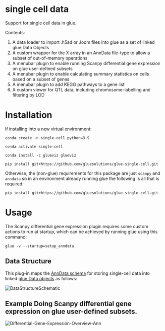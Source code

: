 # single cell data
Support for single cell data in glue.

Contents:
1. A data loader to import .h5ad or .loom files into glue as a set of linked glue Data Objects
2. A custom wrapper for the X array in an AnnData file-type to allow a subset of out-of-memory operations 
3. A menubar plugin to enable running Scanpy differential gene expression on glue user-defined subsets
4. A menubar plugin to enable calculating summary statistics on cells based on a subset of genes
5. A menubar plugin to add KEGG pathways to a gene list
6. A custom viewer for QTL data, including chromosome-labelling and filtering by LOD

# Installation

If installing into a new virtual environment:

`conda create -n single-cell python=3.9`

`conda activate single-cell`

`conda install -c glueviz glueviz`

`pip install git+https://github.com/gluesolutions/glue-single-cell.git`

Otherwise, the (non-glue) requirements for this package are just `scanpy` and `anndata` so in an environment already running glue the following is all that is required:

`pip install git+https://github.com/gluesolutions/glue-single-cell.git`

# Usage

The Scanpy differential gene expression plugin requires some custom actions to run at startup, which can be achieved by running glue using this command:

`glue -v --startup=setup_anndata`

## Data Structure

This plug-in maps the [AnnData schema](https://anndata.readthedocs.io/en/latest/) for storing single-cell data into linked [glue Data objects](http://docs.glueviz.org/en/stable/python_guide/data_tutorial.html) as follows:

![DataStructureSchematic](https://user-images.githubusercontent.com/3639698/164315869-935163b1-2503-4e12-8166-3978da8dbe0c.png)

## Example Doing Scanpy differential gene expression on glue user-defined subsets.
![Differential-Gene-Expression-Overview-Ann](https://user-images.githubusercontent.com/3639698/160698692-258365f1-e9f1-488b-9b92-24b1a0429c47.png)

